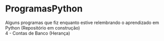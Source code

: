 # ProgramasPython
Alguns programas que fiz enquanto estive relembrando o aprendizado em Python (Repositório em construção)<br>
4 - Contas de Banco (Herança)<br>
